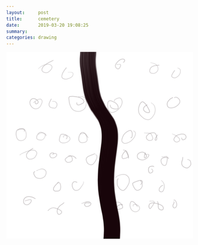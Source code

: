 ```yaml
---
layout:     post
title:      cemetery
date:       2019-03-20 19:08:25
summary:    
categories: drawing
---
```

![cemetery](/images/diary/cemetery.png ".")
